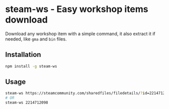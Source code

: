 # steam-ws - Easy workshop items download

Download any workshop item with a simple command, it also extract it if needed, like `gma` and `bin` files.

## Installation

```bash
npm install -g steam-ws
```

## Usage

```bash
steam-ws https://steamcommunity.com/sharedfiles/filedetails/?id=2214712098
# OR
steam-ws 2214712098
```